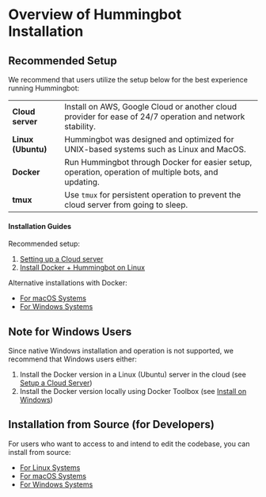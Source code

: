 # Overview of Hummingbot Installation

## Recommended Setup

We recommend that users utilize the setup below for the best experience running Hummingbot:

| | |
|---|---|
| **Cloud server** | Install on AWS, Google Cloud or another cloud provider for ease of 24/7 operation and network stability. |
| **Linux (Ubuntu)** | Hummingbot was designed and optimized for UNIX-based systems such as Linux and MacOS. |
| **Docker** | Run Hummingbot through Docker for easier setup, operation, operation of multiple bots, and updating. |
| **tmux** | Use `tmux` for persistent operation to prevent the cloud server from going to sleep. |


#### Installation Guides

Recommended setup:

1. [Setting up a Cloud server](/installation/cloud)
2. [Install Docker + Hummingbot on Linux](/installation/linux)

Alternative installations with Docker:

* [For macOS Systems](/installation/macOS)
* [For Windows Systems](/installation/windows)

## Note for Windows Users

Since native Windows installation and operation is not supported, we recommend that Windows users either:

1. Install the Docker version in a Linux (Ubuntu) server in the cloud (see [Setup a Cloud Server](/installation/cloud/))
2. Install the Docker version locally using Docker Toolbox (see [Install on Windows](/installation/windows/))

## Installation from Source (for Developers)

For users who want to access to and intend to edit the codebase, you can install from source:

* [For Linux Systems](/installation/from-source/linux)
* [For macOS Systems](/installation/from-source/macOS)
* [For Windows Systems](/installation/from-source/windows)

